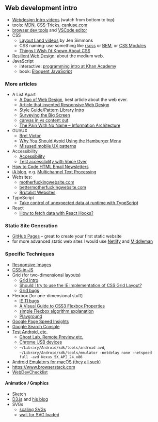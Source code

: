 ## Web development intro

- [Webdesign Intro videos](http://www.dontfeartheinternet.com) (watch from bottom to top)
- tools: [MDN](https://developer.mozilla.org), [CSS-Tricks](https://css-tricks.com
), [canIuse.com](http://caniuse.com)
- [browser dev tools](https://developer.mozilla.org/en-US/docs/Learn/Common_questions/What_are_browser_developer_tools) and [VSCode editor](https://code.visualstudio.com/) 
- CSS
  - [Layout Land videos](https://www.youtube.com/channel/UC7TizprGknbDalbHplROtag) by Jen Simmons
  - CSS naming: use something like [rscss](http://rscss.io) or [BEM](http://getbem.com/naming/), or [CSS Modules](https://css-tricks.com/css-modules-part-1-need/)
  - [Things I Wish I’d Known About CSS](https://cssfordesigners.com/articles/things-i-wish-id-known-about-css)
- [Resilient Web Design](https://resilientwebdesign.com): about the medium web.
- JavaScript
    - interactive: [programming intro at Khan Academy](https://www.khanacademy.org/computing/computer-programming/programming)
    - book: [Eloquent JavaScript](http://eloquentjavascript.net/)

### More articles

- A List Apart
  - [A Dao of Web Design](http://alistapart.com/article/dao), best article about the web ever.
  - [Article that invented Responsive Web Design](http://alistapart.com/article/responsive-web-design)
  - [Style Guide/Pattern Library Intro](http://alistapart.com/article/creating-style-guides)
  - [Surveying the Big Screen](http://alistapart.com/article/surveying-the-big-screen)
  - [canvas in vs content out](http://alistapart.com/article/frameworks)
  - [The Pain With No Name – Information Architecture](http://alistapart.com/article/pain-with-no-name)
- GUI/UX
  - [Bret Victor](http://worrydream.com)
  - [Why You Should Avoid Using the Hamburger Menu](http://jamesarcher.me/the-hamburger-menu/)
  - [Misused mobile UX patterns](https://medium.com/@kollinz/misused-mobile-ux-patterns-84d2b6930570)
- Accessibility
  - [Accessibility](http://a11yproject.com)
  - [Test accessibility with Voice Over](https://bbc-news.github.io/accessibility-news-and-you/accessibility-and-testing-with-voiceover-os.html)
- [How to Code HTML Email Newsletters](https://www.sitepoint.com/how-to-code-html-email-newsletters/)
- [iA blog](https://ia.net/know-how), e.g. [Multichannel Text Processing](https://ia.net/know-how/multichannel-text-processing)
- Websites:
    - [motherfuckingwebsite.com](http://motherfuckingwebsite.com/)
    - [bettermotherfuckingwebsite.com](http://bettermotherfuckingwebsite.com)
    - [Brutalist Websites](http://brutalistwebsites.com)
- TypeScript
  - [Take control of unexpected data at runtime with TypeScript](https://blog.logrocket.com/using-typescript-to-stop-unexpected-data-from-breaking-your-app/)
- React
  - [How to fetch data with React Hooks?](https://www.robinwieruch.de/react-hooks-fetch-data)


### Static Site Generation

- [GitHub Pages](https://pages.github.com) – great to create your first static website
- for more advanced static web sites I would use [Netlify](https://www.netlify.com) and [Middleman](https://middlemanapp.com)

### Specific Techniques

- [Responsive Images](http://alistapart.com/article/using-responsive-images-now)
- [CSS-in-JS](https://medium.com/seek-blog/a-unified-styling-language-d0c208de2660)
- Grid (for two-dimensional layouts)
    - [Grid Intro](https://alistapart.com/article/the-new-css-layout-excerpt)
    - [Should I try to use the IE implementation of CSS Grid Layout?](https://rachelandrew.co.uk/archives/2016/11/26/should-i-try-to-use-the-ie-implementation-of-css-grid-layout/)
    - [Grid bugs](https://github.com/rachelandrew/gridbugs)
- Flexbox (for one-dimensional stuff)
    - [IE 11 bugs](https://github.com/philipwalton/flexbugs)
    - [A Visual Guide to CSS3 Flexbox Properties](https://scotch.io/tutorials/a-visual-guide-to-css3-flexbox-properties)
    - [simple Flexbox algorithm explanation](http://madebymike.com.au/writing/understanding-flexbox/)
    - [Playground](http://codepen.io/justd/pen/yydezN)
- [Google Page Speed Insights](https://developers.google.com/speed/pagespeed/insights/)
- [Google Search Console](https://www.google.com/webmasters/tools/)
- [Test Android, etc.](https://developers.google.com/web/tools/chrome-devtools/device-mode/testing-other-browsers)
    - [Ghost Lab, Remote Preview etc.](https://www.html5rocks.com/en/tutorials/tooling/synchronized-cross-device-testing/)
    - [Chrome USB devices](chrome://inspect/#devices)
    - `~/Library/Android/sdk/tools/android avd`, `~/Library/Android/sdk/tools/emulator -netdelay none -netspeed full -avd Nexus_5X_API_24_x86`
- [Android Emulators for macOS (they all suck)](http://techapple.net/2014/05/3-best-android-emulators-for-mac-os-macbook-run-and-install-android-app-on-your-mac-os-x-macbook-airpro/)
- <https://www.browserstack.com>
- [WebDevChecklist](http://webdevchecklist.com/)

#### Animation / Graphics

- [Sketch](https://www.sketchapp.com)
- [D3.js](https://d3js.org) and [his blog](https://bost.ocks.org/mike/)
- SVGs
    - [scaling SVGs](https://css-tricks.com/scale-svg/)
    - [wait for SVG loaded](http://stackoverflow.com/questions/11434916/javascript-accessing-inner-dom-of-svg)
